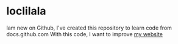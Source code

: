 # loclilala
Iam new on Github,
I've created this repository to learn code from docs.github.com
With this code, I want to improve  [my website](https://loclilala.com/fr)
